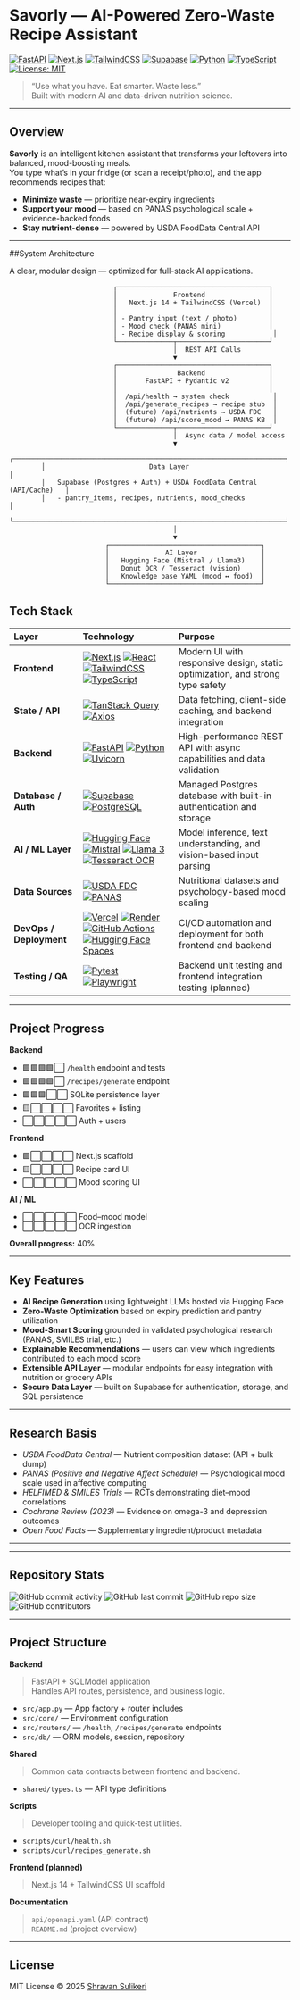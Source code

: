 # Savorly — AI-Powered Zero-Waste Recipe Assistant

[![FastAPI](https://img.shields.io/badge/API-FastAPI-009688?logo=fastapi&logoColor=white)](https://fastapi.tiangolo.com/)
[![Next.js](https://img.shields.io/badge/Frontend-Next.js-000000?logo=nextdotjs&logoColor=white)](https://nextjs.org/)
[![TailwindCSS](https://img.shields.io/badge/UI-TailwindCSS-38b2ac?logo=tailwindcss&logoColor=white)](https://tailwindcss.com/)
[![Supabase](https://img.shields.io/badge/Database-Supabase-3ECF8E?logo=supabase&logoColor=white)](https://supabase.com/)
[![Python](https://img.shields.io/badge/Python-3.11-blue?logo=python&logoColor=white)](https://www.python.org/)
[![TypeScript](https://img.shields.io/badge/TypeScript-5.0-blue?logo=typescript&logoColor=white)](https://www.typescriptlang.org/)
[![License: MIT](https://img.shields.io/badge/License-MIT-yellow.svg)](LICENSE)

> “Use what you have. Eat smarter. Waste less.”  
> Built with modern AI and data-driven nutrition science.

---

## Overview

**Savorly** is an intelligent kitchen assistant that transforms your leftovers into balanced, mood-boosting meals.  
You type what’s in your fridge (or scan a receipt/photo), and the app recommends recipes that:

- **Minimize waste** — prioritize near-expiry ingredients  
- **Support your mood** — based on PANAS psychological scale + evidence-backed foods  
- **Stay nutrient-dense** — powered by USDA FoodData Central API  

---

##System Architecture

A clear, modular design — optimized for full-stack AI applications.

```text
                          ┌──────────────────────────────────────┐
                          │              Frontend                │
                          │   Next.js 14 + TailwindCSS (Vercel)  │
                          │                                      │
                          │ - Pantry input (text / photo)        │
                          │ - Mood check (PANAS mini)            │
                          │ - Recipe display & scoring            │
                          └──────────────┬───────────────────────┘
                                         │  REST API Calls
                                         ▼
                          ┌──────────────────────────────────────┐
                          │               Backend                │
                          │       FastAPI + Pydantic v2          │
                          │                                      │
                          │  /api/health → system check           │
                          │  /api/generate_recipes → recipe stub  │
                          │  (future) /api/nutrients → USDA FDC   │
                          │  (future) /api/score_mood → PANAS KB  │
                          └──────────────┬───────────────────────┘
                                         │  Async data / model access
                                         ▼
        ┌────────────────────────────────────────────────────────────────────┐
        │                          Data Layer                                │
        │   Supabase (Postgres + Auth) + USDA FoodData Central (API/Cache)   │
        │   - pantry_items, recipes, nutrients, mood_checks                  │
        └────────────────────────────────────────────────────────────────────┘
                                         │
                                         ▼
                        ┌──────────────────────────────────────┐
                        │              AI Layer                │
                        │   Hugging Face (Mistral / Llama3)    │
                        │   Donut OCR / Tesseract (vision)     │
                        │   Knowledge base YAML (mood ↔ food)  │
                        └──────────────────────────────────────┘
```
## Tech Stack

| Layer | Technology | Purpose |
|:------|:------------|:---------|
| **Frontend** | [![Next.js](https://img.shields.io/badge/Next.js-000000?style=flat&logo=nextdotjs&logoColor=white)](https://nextjs.org/) [![React](https://img.shields.io/badge/React-20232A?style=flat&logo=react&logoColor=61DAFB)](https://react.dev/) [![TailwindCSS](https://img.shields.io/badge/TailwindCSS-38B2AC?style=flat&logo=tailwindcss&logoColor=white)](https://tailwindcss.com/) [![TypeScript](https://img.shields.io/badge/TypeScript-3178C6?style=flat&logo=typescript&logoColor=white)](https://www.typescriptlang.org/) | Modern UI with responsive design, static optimization, and strong type safety |
| **State / API** | [![TanStack Query](https://img.shields.io/badge/TanStack_Query-FF4154?style=flat&logo=reactquery&logoColor=white)](https://tanstack.com/query/latest) [![Axios](https://img.shields.io/badge/Axios-5A29E4?style=flat&logo=axios&logoColor=white)](https://axios-http.com/) | Data fetching, client-side caching, and backend integration |
| **Backend** | [![FastAPI](https://img.shields.io/badge/FastAPI-009688?style=flat&logo=fastapi&logoColor=white)](https://fastapi.tiangolo.com/) [![Python](https://img.shields.io/badge/Python_3.11-3776AB?style=flat&logo=python&logoColor=white)](https://www.python.org/) [![Uvicorn](https://img.shields.io/badge/Uvicorn-FFB300?style=flat&logo=python&logoColor=white)](https://www.uvicorn.org/) | High-performance REST API with async capabilities and data validation |
| **Database / Auth** | [![Supabase](https://img.shields.io/badge/Supabase-3ECF8E?style=flat&logo=supabase&logoColor=white)](https://supabase.com/) [![PostgreSQL](https://img.shields.io/badge/PostgreSQL-336791?style=flat&logo=postgresql&logoColor=white)](https://www.postgresql.org/) | Managed Postgres database with built-in authentication and storage |
| **AI / ML Layer** | [![Hugging Face](https://img.shields.io/badge/Hugging%20Face-FFD21E?style=flat&logo=huggingface&logoColor=black)](https://huggingface.co/) [![Mistral](https://img.shields.io/badge/Mistral_AI-000000?style=flat&logoColor=white)](https://mistral.ai/) [![Llama 3](https://img.shields.io/badge/Meta_Llama_3-0466C8?style=flat&logo=meta&logoColor=white)](https://ai.meta.com/llama/) [![Tesseract OCR](https://img.shields.io/badge/Tesseract_OCR-4285F4?style=flat&logo=google&logoColor=white)](https://github.com/tesseract-ocr/tesseract) | Model inference, text understanding, and vision-based input parsing |
| **Data Sources** | [![USDA FDC](https://img.shields.io/badge/USDA_FoodData_Central-7A0019?style=flat)](https://fdc.nal.usda.gov/) [![PANAS](https://img.shields.io/badge/PANAS_Scale-555555?style=flat)]() | Nutritional datasets and psychology-based mood scaling |
| **DevOps / Deployment** | [![Vercel](https://img.shields.io/badge/Vercel-000000?style=flat&logo=vercel&logoColor=white)](https://vercel.com/) [![Render](https://img.shields.io/badge/Render-46E3B7?style=flat&logo=render&logoColor=white)](https://render.com/) [![GitHub Actions](https://img.shields.io/badge/GitHub_Actions-2088FF?style=flat&logo=githubactions&logoColor=white)](https://github.com/features/actions) [![Hugging Face Spaces](https://img.shields.io/badge/HF_Spaces-FFD21E?style=flat&logo=huggingface&logoColor=black)](https://huggingface.co/spaces) | CI/CD automation and deployment for both frontend and backend |
| **Testing / QA** | [![Pytest](https://img.shields.io/badge/Pytest-0A9EDC?style=flat&logo=pytest&logoColor=white)](https://docs.pytest.org/) [![Playwright](https://img.shields.io/badge/Playwright-2EAD33?style=flat&logo=microsoftedge&logoColor=white)](https://playwright.dev/) | Backend unit testing and frontend integration testing (planned) |

---
## Project Progress

**Backend**
- 🟩🟩🟩🟩⬜ `/health` endpoint and tests  
- 🟩🟩🟩🟩⬜ `/recipes/generate` endpoint  
- 🟩🟩🟩⬜⬜ SQLite persistence layer  
- 🟨⬜⬜⬜⬜ Favorites + listing  
- ⬜⬜⬜⬜⬜ Auth + users  

**Frontend**
- 🟩⬜⬜⬜⬜ Next.js scaffold  
- 🟨⬜⬜⬜⬜ Recipe card UI  
- ⬜⬜⬜⬜⬜ Mood scoring UI  

**AI / ML**
- ⬜⬜⬜⬜⬜ Food–mood model  
- ⬜⬜⬜⬜⬜ OCR ingestion  

 **Overall progress:** 40%

---

## Key Features

- **AI Recipe Generation** using lightweight LLMs hosted via Hugging Face  
- **Zero-Waste Optimization** based on expiry prediction and pantry utilization  
- **Mood-Smart Scoring** grounded in validated psychological research (PANAS, SMILES trial, etc.)  
- **Explainable Recommendations** — users can view which ingredients contributed to each mood score  
- **Extensible API Layer** — modular endpoints for easy integration with nutrition or grocery APIs  
- **Secure Data Layer** — built on Supabase for authentication, storage, and SQL persistence  

---

## Research Basis

- *USDA FoodData Central* — Nutrient composition dataset (API + bulk dump)  
- *PANAS (Positive and Negative Affect Schedule)* — Psychological mood scale used in affective computing  
- *HELFIMED & SMILES Trials* — RCTs demonstrating diet–mood correlations  
- *Cochrane Review (2023)* — Evidence on omega-3 and depression outcomes  
- *Open Food Facts* — Supplementary ingredient/product metadata  

---
---

## Repository Stats

![GitHub commit activity](https://img.shields.io/github/commit-activity/m/Shravan-Sulikeri/savorly)
![GitHub last commit](https://img.shields.io/github/last-commit/Shravan-Sulikeri/savorly)
![GitHub repo size](https://img.shields.io/github/repo-size/Shravan-Sulikeri/savorly)
![GitHub contributors](https://img.shields.io/github/contributors/Shravan-Sulikeri/savorly)

---


## Project Structure

**Backend**
> FastAPI + SQLModel application  
> Handles API routes, persistence, and business logic.

- `src/app.py` — App factory + router includes  
- `src/core/` — Environment configuration  
- `src/routers/` — `/health`, `/recipes/generate` endpoints  
- `src/db/` — ORM models, session, repository  

**Shared**
> Common data contracts between frontend and backend.

- `shared/types.ts` — API type definitions  

**Scripts**
> Developer tooling and quick-test utilities.

- `scripts/curl/health.sh`  
- `scripts/curl/recipes_generate.sh`  

**Frontend (planned)**
> Next.js 14 + TailwindCSS UI scaffold  

**Documentation**
> `api/openapi.yaml` (API contract)  
> `README.md` (project overview)

---

## License

MIT License © 2025 [Shravan Sulikeri](https://github.com/Shravan-Sulikeri)
